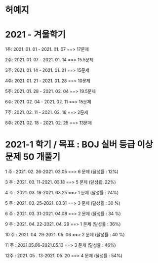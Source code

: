 # 허예지

# 2021 - 겨울학기
1주: 2021. 01. 01 - 2021. 01. 07 ==> 17문제

2주: 2021. 01. 07 - 2021. 01. 14 ==> 15.5문제

3주: 2021. 01. 14 - 2021. 01. 21 ==> 15문제

4주: 2021. 01. 21 - 2021. 01. 28 ==> 10문제

5주: 2021. 01. 28 - 2021. 02. 04 ==> 19.5문제

6주: 2021. 02. 04 - 2021. 02. 11 ==> 15문제

7주: 2021. 02. 11 - 2021. 02. 18 ==> 2문제

8주: 2021. 02. 18 - 2021. 02. 25 ==> 13문제

# 2021-1 학기 / 목표 : BOJ 실버 등급 이상 문제 50 개풀기 

1 주 : 2021. 02. 26-2021. 03.05 ==> 6 문제 (달성률 : 12%)

3 주 : 2021. 03. 11-2021. 03.18 ==> 5 문제 (달성률: 22%)

4 주 : 2021. 03. 18-2021. 03.25 ==> 1 문제 (달성률 : 24%)

5 주 : 2021. 03. 25-2021. 03.31 ==> 3 문제 (달성률 : 30 %)

6 주 : 2021. 03. 31-2021. 04.08 ==> 2 문제 (달성률 : 34 %)

9 주 : 2021. 04. 22-2021. 04. 29 ==> 1 문제 (달성률 : 36%)

10 주 : 2021. 04. 29-2021. 05. 06 ==> 2 문제 (달성률 : 40 %)

11 주 : 2021.05.06-2021.05.13 ==> 3 문제 (달성률 : 46%)

12주 : 2021. 05 . 13-2021. 05. 20 ==>  4 문제 (달성률 : 54%)


